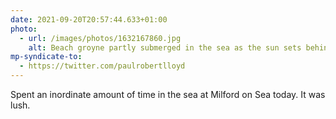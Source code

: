 ```yaml
---
date: 2021-09-20T20:57:44.633+01:00
photo:
  - url: /images/photos/1632167860.jpg
    alt: Beach groyne partly submerged in the sea as the sun sets behind it.
mp-syndicate-to:
  - https://twitter.com/paulrobertlloyd
---
```

Spent an inordinate amount of time in the sea at Milford on Sea today. It was lush.
